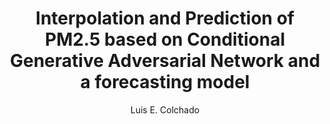 ---
paperId: 52
author: Luis E. Colchado
publicationauthor: Colchado, L. E.
title: Interpolation and Prediction of PM2.5 based on Conditional Generative Adversarial Network and a forecasting model
pdf: Poster_Colchado_Luis.pdf
poster: --
alt: --
type: Poster
topic: Machine Learning
link: https://doi.org/10.52591/lxai2019120828
conference: neurips
year: 2019
tags: neurips-2019
location: Vancouver, Canada
---